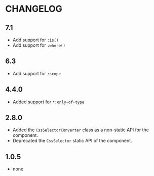 CHANGELOG
=========

7.1
---

 * Add support for `:is()`
 * Add support for `:where()`

6.3
---

 * Add support for `:scope`

4.4.0
-----

 * Added support for `*:only-of-type`

2.8.0
-----

 * Added the `CssSelectorConverter` class as a non-static API for the component.
 * Deprecated the `CssSelector` static API of the component.

1.0.5
-----

 * none
